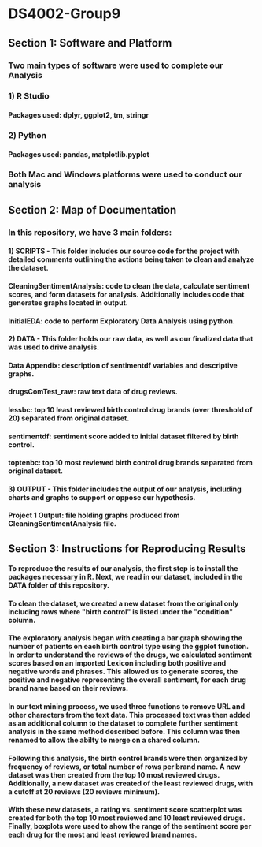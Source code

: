 # DS4002-Group9

## Section 1: Software and Platform

### Two main types of software were used to complete our Analysis

###   1) R Studio
####   Packages used: dplyr, ggplot2, tm, stringr
###   2) Python
####   Packages used: pandas, matplotlib.pyplot

### Both Mac and Windows platforms were used to conduct our analysis

## Section 2: Map of Documentation
### In this repository, we have 3 main folders:
#### 1) SCRIPTS - This folder includes our source code for the project with detailed comments outlining the actions being taken to clean and analyze the dataset.

#### CleaningSentimentAnalysis: code to clean the data, calculate sentiment scores, and form datasets for analysis. Additionally includes code that generates graphs located in output.
#### InitialEDA: code to perform Exploratory Data Analysis using python. 

#### 2) DATA - This folder holds our raw data, as well as our finalized data that was used to drive analysis.

#### Data Appendix: description of sentimentdf variables and descriptive graphs. 
#### drugsComTest_raw: raw text data of drug reviews.
#### lessbc: top 10 least reviewed birth control drug brands (over threshold of 20) separated from original dataset.
#### sentimentdf: sentiment score added to initial dataset filtered by birth control. 
#### toptenbc: top 10 most reviewed birth control drug brands separated from original dataset. 

#### 3) OUTPUT - This folder includes the output of our analysis, including charts and graphs to support or oppose our hypothesis. 

#### Project 1 Output: file holding graphs produced from CleaningSentimentAnalysis file.

## Section 3: Instructions for Reproducing Results
#### To reproduce the results of our analysis, the first step is to install the packages necessary in R. Next, we read in our dataset, included in the DATA folder of this repository.

#### To clean the dataset, we created a new dataset from the original only including rows where "birth control" is listed under the "condition" column. 

#### The exploratory analysis began with creating a bar graph showing the number of patients on each birth control type using the ggplot function. In order to understand the reviews of the drugs, we calculated sentiment scores based on an imported Lexicon including both positive and negative words and phrases. This allowed us to generate scores, the positive and negative representing the overall sentiment, for each drug brand name based on their reviews.

#### In our text mining process, we used three functions to remove URL and other characters from the text data. This processed text was then added as an additional column to the dataset to complete further sentiment analysis in the same method described before. This column was then renamed to allow the abilty to merge on a shared column.

#### Following this analysis, the birth control brands were then organized by frequency of reviews, or total number of rows per brand name. A new dataset was then created from the top 10 most reviewed drugs. Additionally, a new dataset was created of the least reviewed drugs, with a cutoff at 20 reviews (20 reviews minimum).

#### With these new datasets, a rating vs. sentiment score scatterplot was created for both the top 10 most reviewed and 10 least reviewed drugs. Finally, boxplots were used to show the range of the sentiment score per each drug for the most and least reviewed brand names. 

